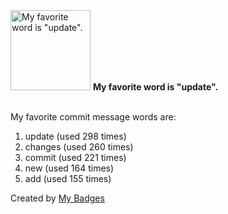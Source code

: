 <img src="https://my-badges.github.io/my-badges/favorite-word.png" alt="My favorite word is &quot;update&quot;." title="My favorite word is &quot;update&quot;." width="128">
<strong>My favorite word is &quot;update&quot;.</strong>
<br><br>

My favorite commit message words are:

1. update (used 298 times)
2. changes (used 260 times)
3. commit (used 221 times)
4. new (used 164 times)
5. add (used 155 times)


Created by <a href="https://github.com/my-badges/my-badges">My Badges</a>